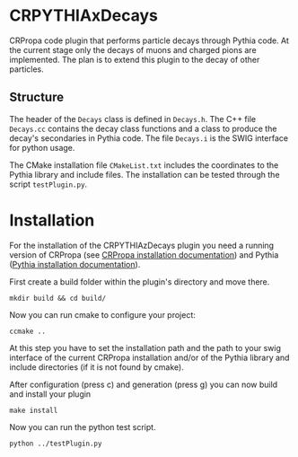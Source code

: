 # CRPYTHIAxDecays
CRPropa code plugin that performs particle decays through Pythia code. At the current stage only the decays of muons and charged pions are implemented. The plan is to extend this plugin to the decay of other particles.  

## Structure
The header of the `Decays` class is defined in `Decays.h`. The C++ file `Decays.cc` contains the decay class functions and a class to produce the decay's secondaries in Pythia code. The file `Decays.i` is the SWIG interface for python usage. 

The CMake installation file `CMakeList.txt` includes the coordinates to the Pythia library and include files. The installation can be tested through the script `testPlugin.py`. 

# Installation
For the installation of the CRPYTHIAzDecays plugin you need a running version of CRPropa (see [CRPropa installation documentation](https://crpropa.github.io/CRPropa3/pages/Installation.html)) and Pythia ([Pythia installation documentation](https://pythia.org/)).

First create a build folder within the plugin's directory and move there.

    mkdir build && cd build/

Now you can run cmake to configure your project:

    ccmake ..

At this step you have to set the installation path and the path to your swig interface of the current CRPropa installation and/or of the Pythia library and include directories (if it is not found by cmake).

After configuration (press c) and generation (press g) you can now build and install your plugin

    make install
    
Now you can run the python test script. 

    python ../testPlugin.py
